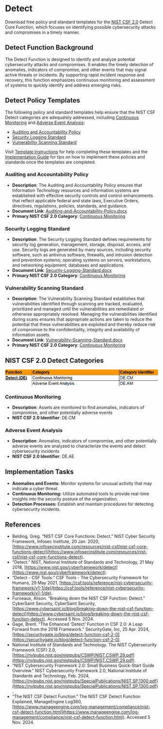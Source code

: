 # Detect

Download free policy and standard templates for the [NIST CSF 2.0](/pages/framework/framework.md) Detect Core Function, which focuses on identifying possible cybersecurity attacks and compromises in a timely manner.

## Detect Function Background

The Detect Function is designed to identify and analyze potential cybersecurity attacks and compromises. It enables the timely detection of anomalies, indicators of compromise, and other events that may signal active threats or incidents. By supporting rapid incident response and recovery, this function emphasizes continuous monitoring and assessment of systems to quickly identify and address emerging risks.

## Detect Policy Templates

The following policy and standard templates help ensure that the NIST CSF Detect categories are adequately addressed, including [Continuous Monitoring](#continuous-monitoring) and [Adverse Event Analysis](#adverse-event-analysis):

* [Auditing and Accountability Policy](#auditing-and-accountability-policy)
* [Security Logging Standard](#security-logging-standard)
* [Vulnerability Scanning Standard](#vulnerability-scanning-standard)

Visit [Template Instructions](/pages/instructions/instructions.md) for help completing these templates and the [Implementation Guide](/pages/implementation/implementation.md) for tips on how to implement these policies and standards once the templates are completed.

### Auditing and Accountability Policy

* **Description**: The Auditing and Accountability Policy ensures that Information Technology resources and information systems are established with effective security controls and control enhancements that reflect applicable federal and state laws, Executive Orders, directives, regulations, policies, standards, and guidance.
* **Document Link**: [Auditing-and-Accountability-Policy.docx](https://github.com/EvolvingSysadmin/Practicum/raw/refs/heads/main/templates/detect/Auditing-and-Accountability-Policy.docx)
* **Primary NIST CSF 2.0 Category**: [Continuous Monitoring](#continuous-monitoring)

### Security Logging Standard

* **Description**: The Security Logging Standard defines requirements for security log generation, management, storage, disposal, access, and use. Security logs are generated by many sources, including security software, such as antivirus software, firewalls, and intrusion detection and prevention systems; operating systems on servers, workstations, and networking equipment; databases and applications.
* **Document Link**: [Security-Logging-Standard.docx](https://github.com/EvolvingSysadmin/Practicum/raw/refs/heads/main/templates/detect/Security-Logging-Standard.docx)
* **Primary NIST CSF 2.0 Category**: [Continuous Monitoring](#continuous-monitoring)

### Vulnerability Scanning Standard

* **Description**: The Vulnerability Scanning Standard establishes that vulnerabilities identified through scanning are tracked, evaluated, prioritized and managed until the vulnerabilities are remediated or otherwise appropriately resolved. Managing the vulnerabilities identified during scans ensures that appropriate actions are taken to reduce the potential that these vulnerabilities are exploited and thereby reduce risk of compromise to the confidentiality, integrity and availability of information assets.
* **Document Link**: [Vulnerability-Scanning-Standard.docx](https://github.com/EvolvingSysadmin/Practicum/raw/refs/heads/main/templates/detect/Vulnerability-Scanning-Standard.docx)
* **Primary NIST CSF 2.0 Category**: [Continuous Monitoring](#continuous-monitoring)

## NIST CSF 2.0 Detect Categories

![NIST CSF 2.0 Detect Categories](/img/detect-categories.png)

### Continuous Monitoring

* **Description**: Assets are monitored to find anomalies, indicators of compromise, and other potentially adverse events
* **NIST CSF 2.0 Identifier**: DE.CM

### Adverse Event Analysis

* **Description**: Anomalies, indicators of compromise, and other potentially adverse events are analyzed to characterize the events and detect cybersecurity incidents
* **NIST CSF 2.0 Identifier**: DE.AE

## Implementation Tasks

* **Anomalies and Events:** Monitor systems for unusual activity that may indicate a cyber threat.
* **Continuous Monitoring:** Utilize automated tools to provide real-time insights into the security posture of the organization.
* **Detection Processes:** Establish and maintain procedures for detecting cybersecurity incidents.

## References

* Belding, Greg. “NIST CSF Core Functions: Detect.” NIST Cyber Security Framework, Infosec Institute, 20 Jan. 2020, [https://www.infosecinstitute.com/resources/nist-csf/nist-csf-core-functions-detect](https://www.infosecinstitute.com/resources/nist-csf/nist-csf-core-functions-detect).
* “Detect.” NIST, National Institute of Standards and Technology, 21 May 2018, [https://www.nist.gov/cyberframework/detect](https://www.nist.gov/cyberframework/detect).
* “Detect - CSF Tools.” CSF Tools - The Cybersecurity Framework for Humans, 29 May 2021, [https://csf.tools/reference/nist-cybersecurity-framework/v1-1/de](https://csf.tools/reference/nist-cybersecurity-framework/v1-1/de).
* Furneaux, Alison. “Breaking down the NIST CSF Function: Detect.” CyberSaint Security, CyberSaint Security, [https://www.cybersaint.io/blog/breaking-down-the-nist-csf-function-detect](https://www.cybersaint.io/blog/breaking-down-the-nist-csf-function-detect). Accessed 5 Nov. 2024.
* Gage, Brent. “The Enhanced ‘Detect’ Function in CSF 2.0: A Leap Forward from the 2018 Framework.” SecurityGate, Inc, 25 Apr. 2024, [https://securitygate.io/blog/detect-function-csf-2-0](https://securitygate.io/blog/detect-function-csf-2-0).
* National Institute of Standards and Technology. The NIST Cybersecurity Framework (CSF) 2.0, [https://nvlpubs.nist.gov/nistpubs/CSWP/NIST.CSWP.29.pdf](https://nvlpubs.nist.gov/nistpubs/CSWP/NIST.CSWP.29.pdf).
* “NIST Cybersecurity Framework 2.0: Small Business Quick-Start Guide Overview.” NIST Cybersecurity Framework 2.0, National Institute of Standards and Technology, Feb. 2024, [https://nvlpubs.nist.gov/nistpubs/SpecialPublications/NIST.SP.1300.pdf](https://nvlpubs.nist.gov/nistpubs/SpecialPublications/NIST.SP.1300.pdf).
* “The NIST CSF Detect Function.” The NIST CSF Detect Function Explained, ManageEngine Log360, [https://www.manageengine.com/log-management/compliance/nist-csf-detect-function.html](https://www.manageengine.com/log-management/compliance/nist-csf-detect-function.html). Accessed 5 Nov. 2024.
